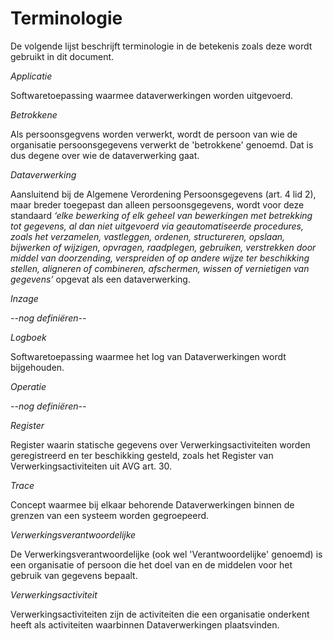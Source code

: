 # Terminologie

De volgende lijst beschrijft terminologie in de betekenis zoals deze wordt gebruikt in dit document.


<dfn data-lt="Applicaties">Applicatie</dfn>

Softwaretoepassing waarmee dataverwerkingen worden uitgevoerd.


<dfn data-lt="Betrokkenen">Betrokkene</dfn>

Als persoonsgegvens worden verwerkt, wordt de persoon van wie de organisatie persoonsgegevens verwerkt de 'betrokkene' genoemd. Dat is dus degene over wie de dataverwerking gaat.


<dfn data-lt="Dataverwerkingen">Dataverwerking</dfn>

Aansluitend bij de Algemene Verordening Persoonsgegevens (art. 4 lid 2), maar breder toegepast dan alleen persoonsgegevens, wordt voor deze standaard *‘elke bewerking of elk geheel van bewerkingen met betrekking tot gegevens, al dan niet uitgevoerd via geautomatiseerde procedures, zoals het verzamelen, vastleggen, ordenen, structureren, opslaan, bijwerken of wijzigen, opvragen, raadplegen, gebruiken, verstrekken door middel van doorzending, verspreiden of op andere wijze ter beschikking stellen, aligneren of combineren, afschermen, wissen of vernietigen van gegevens’* opgevat als een dataverwerking.


<dfn>Inzage</dfn>

*--nog definiëren--*


<dfn data-lt="Logboeken">Logboek</dfn>

Softwaretoepassing waarmee het log van <a>Dataverwerkingen</a> wordt bijgehouden.


<dfn data-lt="Operaties">Operatie</dfn>

*--nog definiëren--*


<dfn data-lt="Registers">Register</dfn>

Register waarin statische gegevens over Verwerkingsactiviteiten worden geregistreerd en ter beschikking gesteld, zoals het Register van Verwerkingsactiviteiten uit AVG art. 30.


<dfn data-lt="Traces">Trace</dfn>

Concept waarmee bij elkaar behorende Dataverwerkingen binnen de grenzen van een systeem worden gegroepeerd.


<dfn data-lt="Verantwoordelijke|Verantwoordelijken|Verwerkingsverantwoordelijken">Verwerkingsverantwoordelijke</dfn>

De Verwerkingsverantwoordelijke (ook wel 'Verantwoordelijke' genoemd) is een organisatie of persoon die het doel van en de middelen voor het gebruik van gegevens bepaalt.


<dfn data-lt="Verwerkingsactiviteiten">Verwerkingsactiviteit</dfn>

Verwerkingsactiviteiten zijn de activiteiten die een organisatie onderkent heeft als activiteiten waarbinnen Dataverwerkingen plaatsvinden.
